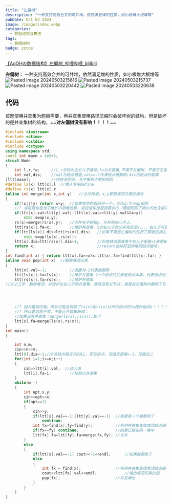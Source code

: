 ```yaml
---
title: "左偏树"
description: "一种支持高效合并的可并堆，依然满足堆的性质，如小根堆大根堆等"
pubDate: Oct 03 2024
image: /image/index.webp
categories:
  - 数据结构与算法
tags:
  - 数据结构
badge: zzcoe
---
```



[【AgOHの数据结构】左偏树_哔哩哔哩_bilibili](https://www.bilibili.com/video/BV1eJ411S78v/)

**左偏树：** 一种支持高效合并的可并堆，依然满足堆的性质，如小根堆大根堆等 
![Pasted image 20240503215616](https://zzoce.obs.cn-north-4.myhuaweicloud.com/img/Pasted%20image%2020240503215616.png)
![Pasted image 20240503215737](https://zzoce.obs.cn-north-4.myhuaweicloud.com/img/Pasted%20image%2020240503215737.png)
![Pasted image 20240503220442](https://zzoce.obs.cn-north-4.myhuaweicloud.com/img/Pasted%20image%2020240503220442.png)
![Pasted image 20240503220638](https://zzoce.obs.cn-north-4.myhuaweicloud.com/img/Pasted%20image%2020240503220638.png)


## 代码

该题使用并查集为题目需要，再并查集使用路径压缩时会破坏树的结构，但是破坏的是并查集树的结构，**==对左偏树没有影响！！！！==**

```cpp
#include <iostream>
#include <ctime>
#include <cstdio>
#include <cctype>
using namespace std;
const int maxn = 1e5+5;
struct Node
{
    int l,r,fa;     //l,r分别为左右儿子编号;fa为并查集,不属于左偏树，不属于左偏树，不属于左偏树!!!!,
    int val,dis;    //val为结点键值,val==-1代表结点被删除;dis为结点的距离
}ltt[maxn];         //内存池写法，与平衡树主席树相同
#define ls(x) ltt[x].l  //懒人专用define
#define rs(x) ltt[x].r
inline int merge(int x,int y)   //合并两堆，x,y都是堆顶元素的编号
{
    if(!x||!y) return x+y;  //如果有空的返回另一个，与fhq-Treap相同
    //? 或前语句是为了维护小根堆性质，或后语句是题目要求的（值相同则下标小的优先级高）
    if(ltt[x].val>ltt[y].val||(ltt[x].val==ltt[y].val&&x>y))
        std::swap(x,y);
    rs(x)=merge(rs(x),y);   //合并右子树和y，合并到右儿子上。
    ltt[rs(x)].fa=x;        //维护并查集，x的右儿子的父亲肯定是x，，，，右儿子可能在合并时发生变化，维护并查集
    if(ltt[ls(x)].dis<ltt[rs(x)].dis)   //如果不满足左偏树的性质了那就交换左右儿子
        std::swap(ls(x),rs(x));
    ltt[x].dis=ltt[rs(x)].dis+1;        //利用结点距离等于右儿子距离+1来更新dis
    return x;                           //return合并好后的堆顶结点编号，
}
int find(int x) { return ltt[x].fa==x?x:ltt[x].fa=find(ltt[x].fa); }    //并查集&&路径压缩
inline void pop(int x)  //删除堆顶元素
{
    ltt[x].val=-1;          //值置为-1代表被删除
    ltt[ls(x)].fa=ls(x);    //维护并查集（一个结点的父亲是结点本身，代表结点没有父亲了）
    ltt[rs(x)].fa=rs(x);    //维护并查集
//以上三步：删除堆顶，并维护左右儿子的并查集，使其没有父节点，就是在左偏树中删除了它，他们的父节点，是在左偏树中删除！！！




    //? 因为路径压缩，所以可能会有除了ls(x)和rs(x)以外的结点的fa指针指向x！！！！！！！！！！
    //? 所以要这样子写，不能让并查集断掉：
    //如果没有并查集：merge(ls(x),rs(x));即可
    ltt[x].fa=merge(ls(x),rs(x));
}
int main()
{

    int n,m;
    cin>>n>>m;
    ltt[0].dis=-1;//0号结点相当于NULL，即空结点，空结点距离=-1，见推论二
    for(int i=1;i<=n;i++)
    {
        cin>>ltt[i].val;  //读入值
        ltt[i].fa=i;        //初始化并查集
    }
    while(m--)
    {
        int opt,x,y;
        cin>>opt>>x;
        if(opt==1)
        {
            cin>>y;
            if(ltt[x].val==-1||ltt[y].val==-1)  //如果有一个被删除了
                continue;
            int fx=find(x),fy=find(y);          //利用并查集查找堆顶结点编号
            if(fx==fy) continue;                //如果已经在同一堆中
            ltt[fx].fa=ltt[fy].fa=merge(fx,fy); //合并
        }
        else
        {
            if(ltt[x].val==-1) cout<<-1<<endl;      //如果被删除了
            else
            {
                int fx = find(x);               //利用并查集查找堆顶结点编号
                cout<<ltt[fx].val<<endl;            //输出堆顶元素的值
                pop(fx);                        //并且弹出
            }
        }
    }
}
```